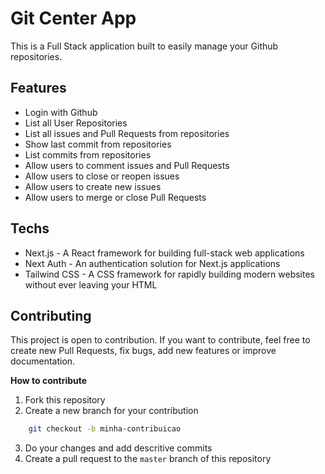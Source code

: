 # Git Center App

This is a Full Stack application built to easily manage your Github repositories.

## Features

- Login with Github
- List all User Repositories
- List all issues and Pull Requests from repositories
- Show last commit from repositories
- List commits from repositories
- Allow users to comment issues and Pull Requests
- Allow users to close or reopen issues
- Allow users to create new issues
- Allow users to merge or close Pull Requests

## Techs

- Next.js - A React framework for building full-stack web applications
- Next Auth - An authentication solution for Next.js applications
- Tailwind CSS - A CSS framework for rapidly building modern websites without ever leaving your HTML

## Contributing

This project is open to contribution. If you want to contribute, feel free to create new Pull Requests, fix bugs, add new features or improve documentation.

**How to contribute**

1. Fork this repository
2. Create a new branch for your contribution

```bash
    git checkout -b minha-contribuicao
```

3. Do your changes and add descritive commits
4. Create a pull request to the `master` branch of this repository
